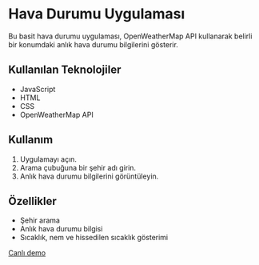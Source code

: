# Hava Durumu Uygulaması

Bu basit hava durumu uygulaması, OpenWeatherMap API kullanarak belirli bir konumdaki anlık hava durumu bilgilerini gösterir.

## Kullanılan Teknolojiler

- JavaScript
- HTML
- CSS
- OpenWeatherMap API

## Kullanım

1. Uygulamayı açın.
2. Arama çubuğuna bir şehir adı girin.
3. Anlık hava durumu bilgilerini görüntüleyin.

## Özellikler

- Şehir arama
- Anlık hava durumu bilgisi
- Sıcaklık, nem ve hissedilen sıcaklık gösterimi

[Canlı demo]()
